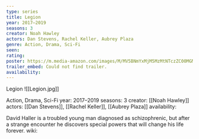 ```yaml
---
type: series
title: Legion
year: 2017–2019
seasons: 3
creator: Noah Hawley
actors: Dan Stevens, Rachel Keller, Aubrey Plaza
genre: Action, Drama, Sci-Fi
seen:
rating: 
poster: https://m.media-amazon.com/images/M/MV5BNmYxMjM5MzMtNTczZC00MGM3LTk2MTQtZmNmMTg4ZDI4ZTkxXkEyXkFqcGdeQXVyMzQ2MDI5NjU@._V1_SX300.jpg
trailer_embed: Could not find trailer.
availability:
---
```

Legion
![[Legion.jpg]]

Action, Drama, Sci-Fi
year: 2017–2019
seasons: 3
creator: [[Noah Hawley]]
actors: [[Dan Stevens]], [[Rachel Keller]], [[Aubrey Plaza]]
availability:

David Haller is a troubled young man diagnosed as schizophrenic, but after a strange encounter he discovers special powers that will change his life forever.
wiki: 


